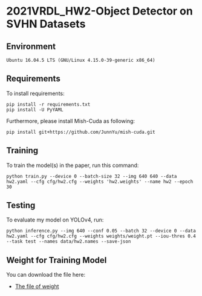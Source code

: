 # 2021VRDL_HW2-Object Detector on SVHN Datasets

## Environment
```
Ubuntu 16.04.5 LTS (GNU/Linux 4.15.0-39-generic x86_64)
```

## Requirements

To install requirements:
```
pip install -r requirements.txt
pip install -U PyYAML
```

Furthermore, please install Mish-Cuda as following:
```
pip install git+https://github.com/JunnYu/mish-cuda.git
```

## Training

To train the model(s) in the paper, run this command:
```
python train.py --device 0 --batch-size 32 --img 640 640 --data hw2.yaml --cfg cfg/hw2.cfg --weights 'hw2.weights' --name hw2 --epoch 30 
```

## Testing

To evaluate my model on YOLOv4, run:
```
python inference.py --img 640 --conf 0.05 --batch 32 --device 0 --data hw2.yaml --cfg cfg/hw2.cfg --weights weights/weight.pt --iou-thres 0.4  --task test --names data/hw2.names --save-json
```

## Weight for Training Model

You can download the file here:

- [The file of weight](https://drive.google.com/file/d/1dZdWxhHfwOKiUvjTGz1nA1JIVhhIULB6/view?usp=sharing)

